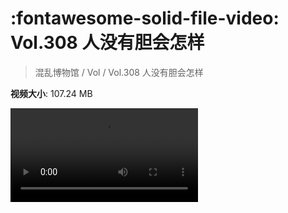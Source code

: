 # :fontawesome-solid-file-video: Vol.308 人没有胆会怎样

> 混乱博物馆 / Vol / Vol.308 人没有胆会怎样

**视频大小**: 107.24 MB

<div class="video"><video src="https://file.hsyhx.top/archive/混乱博物馆/Vol/Vol.308 人没有胆会怎样.mp4" controls preload>🤔 您的浏览器不支持 video 标签</video></div>